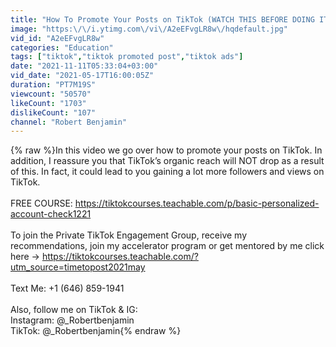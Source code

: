 ```yaml
---
title: "How To Promote Your Posts on TikTok (WATCH THIS BEFORE DOING IT)"
image: "https:\/\/i.ytimg.com\/vi\/A2eEFvgLR8w\/hqdefault.jpg"
vid_id: "A2eEFvgLR8w"
categories: "Education"
tags: ["tiktok","tiktok promoted post","tiktok ads"]
date: "2021-11-11T05:33:04+03:00"
vid_date: "2021-05-17T16:00:05Z"
duration: "PT7M19S"
viewcount: "50570"
likeCount: "1703"
dislikeCount: "107"
channel: "Robert Benjamin"
---
```

{% raw %}In this video we go over how to promote your posts on TikTok. In addition, I reassure you that TikTok’s organic reach will NOT drop as a result of this. In fact, it could lead to you gaining a lot more followers and views on TikTok. <br /><br />FREE COURSE: <a rel="nofollow" target="blank" href="https://tiktokcourses.teachable.com/p/basic-personalized-account-check1221">https://tiktokcourses.teachable.com/p/basic-personalized-account-check1221</a><br /><br />To join the Private TikTok Engagement Group, receive my recommendations, join my accelerator program or get mentored by me click here → <a rel="nofollow" target="blank" href="https://tiktokcourses.teachable.com/?utm_source=timetopost2021may">https://tiktokcourses.teachable.com/?utm_source=timetopost2021may</a><br /><br />Text Me: +1 (646) 859-1941<br /><br />Also, follow me on TikTok &amp; IG:<br />Instagram: @_Robertbenjamin<br />TikTok: @_Robertbenjamin{% endraw %}

